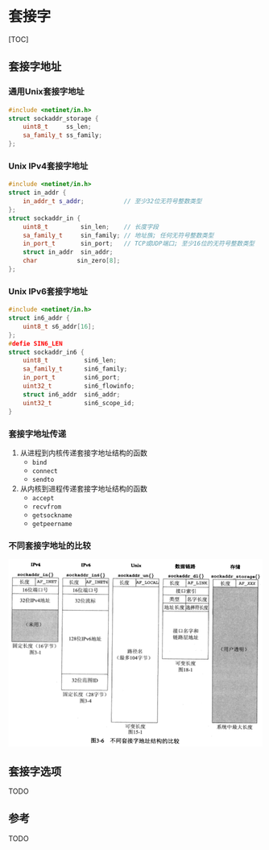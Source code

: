 # 套接字

[TOC]



## 套接字地址

### 通用Unix套接字地址

```c++
#include <netinet/in.h>
struct sockaddr_storage {
    uint8_t     ss_len;
    sa_family_t ss_family;
};
```

### Unix IPv4套接字地址

```c++
#include <netinet/in.h>
struct in_addr {
    in_addr_t s_addr;           // 至少32位无符号整数类型
};
struct sockaddr_in {
    uint8_t         sin_len;    // 长度字段
    sa_family_t     sin_family; // 地址族; 任何无符号整数类型
    in_port_t       sin_port;   // TCP或UDP端口; 至少16位的无符号整数类型 
    struct in_addr  sin_addr;
    char		   sin_zero[8];
};
```

### Unix IPv6套接字地址

```c++
#include <netinet/in.h>
struct in6_addr {
    uint8_t s6_addr[16];
};
#defie SIN6_LEN
struct sockaddr_in6 {
    uint8_t          sin6_len;
    sa_family_t      sin6_family;
    in_port_t      	 sin6_port;
    uint32_t         sin6_flowinfo;
    struct in6_addr  sin6_addr;
    uint32_t         sin6_scope_id;
}
```

### 套接字地址传递

1. 从进程到内核传递套接字地址结构的函数
   - `bind`
   - `connect`
   - `sendto`
2. 从内核到进程传递套接字地址结构的函数
   - `accept`
   - `recvfrom`
   - `getsockname`
   - `getpeername`

### 不同套接字地址的比较

![sockaddr_compare](res/sockaddr_compare.png)



## 套接字选项

TODO



## 参考

TODO